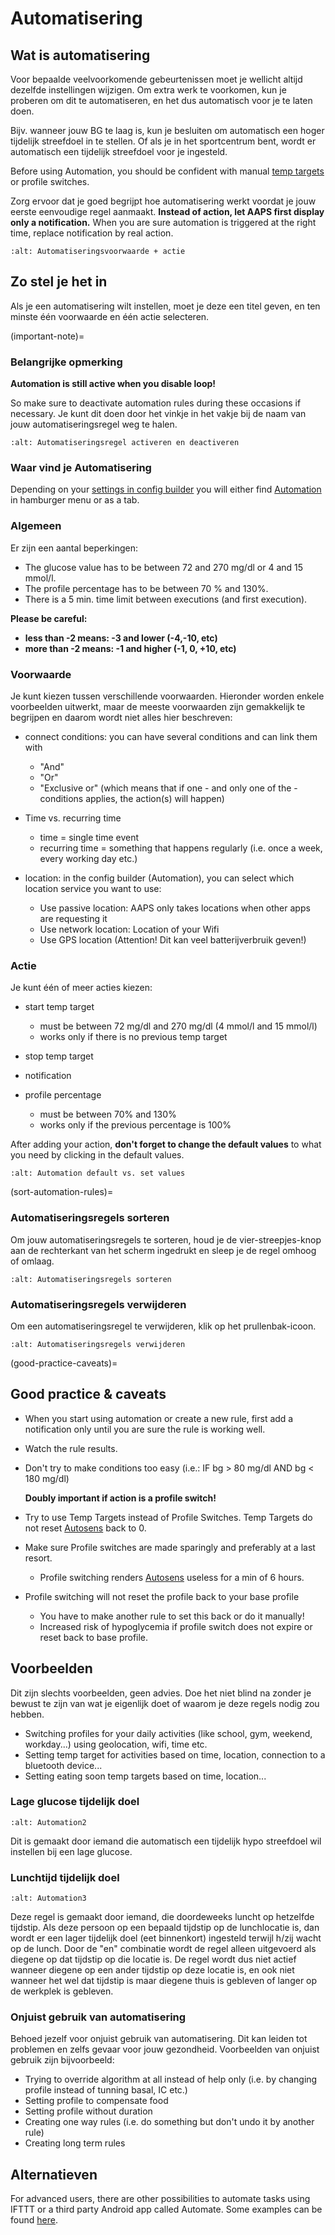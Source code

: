 # Automatisering

## Wat is automatisering

Voor bepaalde veelvoorkomende gebeurtenissen moet je wellicht altijd dezelfde instellingen wijzigen. Om extra werk te voorkomen, kun je proberen om dit te automatiseren, en het dus automatisch voor je te laten doen.

Bijv. wanneer jouw BG te laag is, kun je besluiten om automatisch een hoger tijdelijk streefdoel in te stellen. Of als je in het sportcentrum bent, wordt er automatisch een tijdelijk streefdoel voor je ingesteld.

Before using Automation, you should be confident with manual [temp targets](./temptarget.html) or profile switches.

Zorg ervoor dat je goed begrijpt hoe automatisering werkt voordat je jouw eerste eenvoudige regel aanmaakt. **Instead of action, let AAPS first display only a notification.** When you are sure automation is triggered at the right time, replace notification by real action.

```{image} ../images/Automation_ConditionAction_RC3.png
:alt: Automatiseringsvoorwaarde + actie
```

## Zo stel je het in

Als je een automatisering wilt instellen, moet je deze een titel geven, en ten minste één voorwaarde en één actie selecteren.

(important-note)=
### Belangrijke opmerking

**Automation is still active when you disable loop!**

So make sure to deactivate automation rules during these occasions if necessary. Je kunt dit doen door het vinkje in het vakje bij de naam van jouw automatiseringsregel weg te halen.

```{image} ../images/Automation_ActivateDeactivate.png
:alt: Automatiseringsregel activeren en deactiveren
```

### Waar vind je Automatisering

Depending on your [settings in config builder](../Configuration/Config-Builder.md#tab-or-hamburger-menu) you will either find [Automation](../Configuration/Config-Builder#automation) in hamburger menu or as a tab.

### Algemeen

Er zijn een aantal beperkingen:

- The glucose value has to be between 72 and 270 mg/dl or 4 and 15 mmol/l.
- The profile percentage has to be between 70 % and 130%.
- There is a 5 min. time limit between executions (and first execution).

**Please be careful:**

- **less than -2 means: -3 and lower (-4,-10, etc)**
- **more than -2 means: -1 and higher (-1, 0, +10, etc)**

### Voorwaarde

Je kunt kiezen tussen verschillende voorwaarden. Hieronder worden enkele voorbeelden uitwerkt, maar de meeste voorwaarden zijn gemakkelijk te begrijpen en daarom wordt niet alles hier beschreven:

- connect conditions: you can have several conditions and can link them with

  - "And"
  - "Or"
  - "Exclusive or" (which means that if one - and only one of the - conditions applies, the action(s) will happen)

- Time vs. recurring time

  - time =  single time event
  - recurring time = something that happens regularly (i.e. once a week, every working day etc.)

- location: in the config builder (Automation), you can select which location service you want to use:

  - Use passive location: AAPS only takes locations when other apps are requesting it
  - Use network location: Location of your Wifi
  - Use GPS location (Attention! Dit kan veel batterijverbruik geven!)

### Actie

Je kunt één of meer acties kiezen:

- start temp target

  - must be between 72 mg/dl and 270 mg/dl (4 mmol/l and 15 mmol/l)
  - works only if there is no previous temp target

- stop temp target

- notification

- profile percentage

  - must be between 70% and 130%
  - works only if the previous percentage is 100%

After adding your action, **don't forget to change the default values** to what you need by clicking in the default values.

```{image} ../images/Automation_Default_V2_5.png
:alt: Automation default vs. set values
```

(sort-automation-rules)=
### Automatiseringsregels sorteren

Om jouw automatiseringsregels te sorteren, houd je de vier-streepjes-knop aan de rechterkant van het scherm ingedrukt en sleep je de regel omhoog of omlaag.

```{image} ../images/Automation_Sort.png
:alt: Automatiseringsregels sorteren
```

### Automatiseringsregels verwijderen

Om een automatiseringsregel te verwijderen, klik op het prullenbak-icoon.

```{image} ../images/Automation_Delete.png
:alt: Automatiseringsregels verwijderen
```

(good-practice-caveats)=
## Good practice & caveats

- When you start using automation or create a new rule, first add a notification only until you are sure the rule is working well.

- Watch the rule results.

- Don't try to make conditions too easy (i.e.: IF bg > 80 mg/dl AND bg \< 180 mg/dl)

  **Doubly important if action is a profile switch!**

- Try to use Temp Targets instead of Profile Switches. Temp Targets do not reset [Autosens](../Usage/Open-APS-features.md#autosens) back to 0.

- Make sure Profile switches are made sparingly and preferably at a last resort.

  - Profile switching renders [Autosens](../Usage/Open-APS-features.md#autosens) useless for a min of 6 hours.

- Profile switching will not reset the profile back to your base profile

  - You have to make another rule to set this back or do it manually!
  - Increased risk of hypoglycemia if profile switch does not expire or reset back to base profile.

## Voorbeelden

Dit zijn slechts voorbeelden, geen advies. Doe het niet blind na zonder je bewust te zijn van wat je eigenlijk doet of waarom je deze regels nodig zou hebben.

- Switching profiles for your daily activities (like school, gym, weekend, workday...) using geolocation, wifi, time etc.
- Setting temp target for activities based on time, location, connection to a bluetooth device...
- Setting eating soon temp targets based on time, location...

### Lage glucose tijdelijk doel

```{image} ../images/Automation2.png
:alt: Automation2
```

Dit is gemaakt door iemand die automatisch een tijdelijk hypo streefdoel wil instellen bij een lage glucose.

### Lunchtijd tijdelijk doel

```{image} ../images/Automation3.png
:alt: Automation3
```

Deze regel is gemaakt door iemand, die doordeweeks luncht op hetzelfde tijdstip. Als deze persoon op een bepaald tijdstip op de lunchlocatie is, dan wordt er een lager tijdelijk doel (eet binnenkort) ingesteld terwijl h/zij wacht op de lunch. Door de "en" combinatie wordt de regel alleen uitgevoerd als diegene op dat tijdstip op die locatie is. De regel wordt dus niet actief wanneer diegene op een ander tijdstip op deze locatie is, en ook niet wanneer het wel dat tijdstip is maar diegene thuis is gebleven of langer op de werkplek is gebleven.

### Onjuist gebruik van automatisering

Behoed jezelf voor onjuist gebruik van automatisering. Dit kan leiden tot problemen en zelfs gevaar voor jouw gezondheid. Voorbeelden van onjuist gebruik zijn bijvoorbeeld:

- Trying to override algorithm at all instead of help only (i.e. by changing profile instead of tunning basal, IC etc.)
- Setting profile to compensate food
- Setting profile without duration
- Creating one way rules (i.e. do something but don't undo it by another rule)
- Creating long term rules

## Alternatieven

For advanced users, there are other possibilities to automate tasks using IFTTT or a third party Android app called Automate. Some examples can be found [here](./automationwithapp.html).
